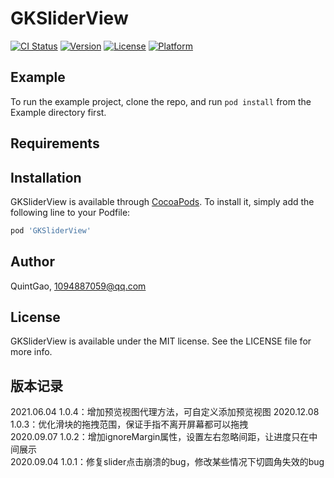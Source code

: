 # GKSliderView

[![CI Status](https://img.shields.io/travis/QuintGao/GKSliderView.svg?style=flat)](https://travis-ci.org/QuintGao/GKSliderView)
[![Version](https://img.shields.io/cocoapods/v/GKSliderView.svg?style=flat)](https://cocoapods.org/pods/GKSliderView)
[![License](https://img.shields.io/cocoapods/l/GKSliderView.svg?style=flat)](https://cocoapods.org/pods/GKSliderView)
[![Platform](https://img.shields.io/cocoapods/p/GKSliderView.svg?style=flat)](https://cocoapods.org/pods/GKSliderView)

## Example

To run the example project, clone the repo, and run `pod install` from the Example directory first.

## Requirements

## Installation

GKSliderView is available through [CocoaPods](https://cocoapods.org). To install
it, simply add the following line to your Podfile:

```ruby
pod 'GKSliderView'
```

## Author

QuintGao, 1094887059@qq.com

## License

GKSliderView is available under the MIT license. See the LICENSE file for more info.

## 版本记录

2021.06.04  1.0.4：增加预览视图代理方法，可自定义添加预览视图
2020.12.08  1.0.3：优化滑块的拖拽范围，保证手指不离开屏幕都可以拖拽   
2020.09.07  1.0.2：增加ignoreMargin属性，设置左右忽略间距，让进度只在中间展示   
2020.09.04  1.0.1：修复slider点击崩溃的bug，修改某些情况下切圆角失效的bug   
